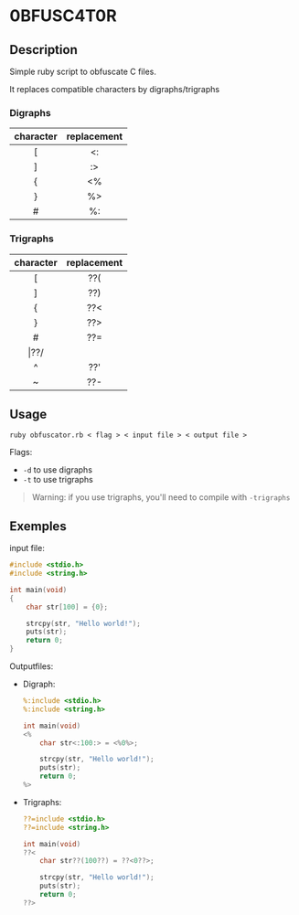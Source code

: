 # 0BFUSC4T0R

## Description

Simple ruby script to obfuscate C files.

It replaces compatible characters by digraphs/trigraphs

### Digraphs

|character|replacement|
|:-:|:-:|
|[|<:|
|]|:>|
|{|<%|
|}|%>|
|#|%:|

### Trigraphs

|character|replacement|
|:-:|:-:|
|[|??(|
|]|??)|
|{|??<|
|}|??>|
|#|??=|
|\\|??/|
|^|??'|
|~|??-|

## Usage

```shell
ruby obfuscator.rb < flag > < input file > < output file >
```

Flags:

- `-d` to use digraphs
- `-t` to use trigraphs

> Warning: if you use trigraphs, you'll need to compile with `-trigraphs`

## Exemples

input file:

```c
#include <stdio.h>
#include <string.h>

int main(void)
{
    char str[100] = {0};

    strcpy(str, "Hello world!");
    puts(str);
    return 0;
}
```

Outputfiles:

- Digraph:

    ```c
    %:include <stdio.h>
    %:include <string.h>

    int main(void)
    <%
        char str<:100:> = <%0%>;

        strcpy(str, "Hello world!");
        puts(str);
        return 0;
    %>
    ```

- Trigraphs:

    ```c
    ??=include <stdio.h>
    ??=include <string.h>

    int main(void)
    ??<
        char str??(100??) = ??<0??>;

        strcpy(str, "Hello world!");
        puts(str);
        return 0;
    ??>
    ```

